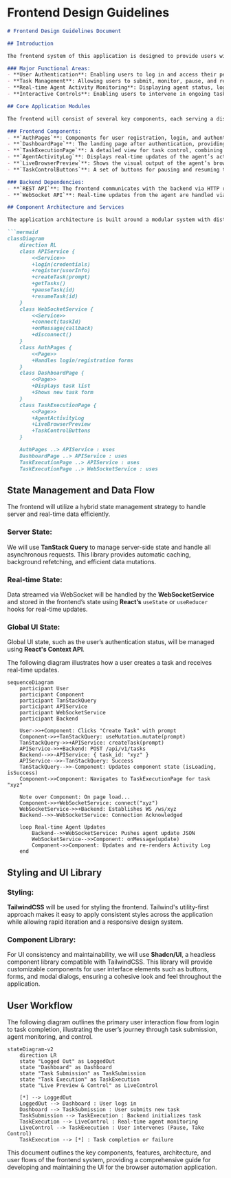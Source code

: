 # Frontend Design Guidelines

```markdown
# Frontend Design Guidelines Document

## Introduction

The frontend system of this application is designed to provide users with a highly interactive, real-time interface for managing and monitoring the execution of browser automation tasks. Users can assign tasks using natural language, observe the agent's actions, and take control when necessary. The application offers transparency into the agent's reasoning and actions, with live browser previews, real-time activity logs, and interactive controls for task management. The core objective is to enhance the user experience by integrating the `browser-use` agent, fine-tuning it for specialized tasks such as "facturación", while providing seamless control over task execution.

### Major Functional Areas:
- **User Authentication**: Enabling users to log in and access their personalized dashboard.
- **Task Management**: Allowing users to submit, monitor, pause, and resume tasks.
- **Real-time Agent Activity Monitoring**: Displaying agent status, logs, and real-time browser actions.
- **Interactive Controls**: Enabling users to intervene in ongoing tasks for manual control.

## Core Application Modules

The frontend will consist of several key components, each serving a distinct purpose in the overall workflow.

### Frontend Components:
- **`AuthPages`**: Components for user registration, login, and authentication processes.
- **`DashboardPage`**: The landing page after authentication, providing task creation forms and a list of past and active tasks.
- **`TaskExecutionPage`**: A detailed view for task control, combining the **Agent Activity Log**, **Live Browser Preview**, and **Task Control Buttons** for seamless interaction.
- **`AgentActivityLog`**: Displays real-time updates of the agent’s activities, including its reasoning and decision-making steps.
- **`LiveBrowserPreview`**: Shows the visual output of the agent’s browser interactions. Initially, this will be a read-only stream that becomes interactive when the user takes control.
- **`TaskControlButtons`**: A set of buttons for pausing and resuming tasks, as well as taking manual control of the agent.

### Backend Dependencies:
- **`REST API`**: The frontend communicates with the backend via HTTP requests for user authentication, task creation, task status updates, and more. We will use `axios` to manage API interactions.
- **`WebSocket API`**: Real-time updates from the agent are handled via WebSocket. The frontend establishes a persistent WebSocket connection to receive live agent updates and update the user interface in real-time.

## Component Architecture and Services

The application architecture is built around a modular system with distinct pages, components, and services to manage user interaction, backend communication, and state management.

```mermaid
classDiagram
    direction RL
    class APIService {
        <<Service>>
        +login(credentials)
        +register(userInfo)
        +createTask(prompt)
        +getTasks()
        +pauseTask(id)
        +resumeTask(id)
    }
    class WebSocketService {
        <<Service>>
        +connect(taskId)
        +onMessage(callback)
        +disconnect()
    }
    class AuthPages {
        <<Page>>
        +Handles login/registration forms
    }
    class DashboardPage {
        <<Page>>
        +Displays task list
        +Shows new task form
    }
    class TaskExecutionPage {
        <<Page>>
        +AgentActivityLog
        +LiveBrowserPreview
        +TaskControlButtons
    }

    AuthPages ..> APIService : uses
    DashboardPage ..> APIService : uses
    TaskExecutionPage ..> APIService : uses
    TaskExecutionPage ..> WebSocketService : uses

```

## State Management and Data Flow

The frontend will utilize a hybrid state management strategy to handle server and real-time data efficiently.

### Server State:

We will use **TanStack Query** to manage server-side state and handle all asynchronous requests. This library provides automatic caching, background refetching, and efficient data mutations.

### Real-time State:

Data streamed via WebSocket will be handled by the **WebSocketService** and stored in the frontend’s state using **React’s** `useState` or `useReducer` hooks for real-time updates.

### Global UI State:

Global UI state, such as the user’s authentication status, will be managed using **React's Context API**.

The following diagram illustrates how a user creates a task and receives real-time updates.

```mermaid
sequenceDiagram
    participant User
    participant Component
    participant TanStackQuery
    participant APIService
    participant WebSocketService
    participant Backend

    User->>+Component: Clicks "Create Task" with prompt
    Component->>+TanStackQuery: useMutation.mutate(prompt)
    TanStackQuery->>+APIService: createTask(prompt)
    APIService->>+Backend: POST /api/v1/tasks
    Backend-->>-APIService: { task_id: "xyz" }
    APIService-->>-TanStackQuery: Success
    TanStackQuery-->>-Component: Updates component state (isLoading, isSuccess)
    Component->>Component: Navigates to TaskExecutionPage for task "xyz"

    Note over Component: On page load...
    Component->>+WebSocketService: connect("xyz")
    WebSocketService->>+Backend: Establishes WS /ws/xyz
    Backend-->>-WebSocketService: Connection Acknowledged

    loop Real-time Agent Updates
        Backend-->>WebSocketService: Pushes agent update JSON
        WebSocketService-->>Component: onMessage(update)
        Component->>Component: Updates and re-renders Activity Log
    end

```

## Styling and UI Library

### Styling:

**TailwindCSS** will be used for styling the frontend. Tailwind's utility-first approach makes it easy to apply consistent styles across the application while allowing rapid iteration and a responsive design system.

### Component Library:

For UI consistency and maintainability, we will use **Shadcn/UI**, a headless component library compatible with TailwindCSS. This library will provide customizable components for user interface elements such as buttons, forms, and modal dialogs, ensuring a cohesive look and feel throughout the application.

## User Workflow

The following diagram outlines the primary user interaction flow from login to task completion, illustrating the user’s journey through task submission, agent monitoring, and control.

```mermaid
stateDiagram-v2
    direction LR
    state "Logged Out" as LoggedOut
    state "Dashboard" as Dashboard
    state "Task Submission" as TaskSubmission
    state "Task Execution" as TaskExecution
    state "Live Preview & Control" as LiveControl

    [*] --> LoggedOut
    LoggedOut --> Dashboard : User logs in
    Dashboard --> TaskSubmission : User submits new task
    TaskSubmission --> TaskExecution : Backend initializes task
    TaskExecution --> LiveControl : Real-time agent monitoring
    LiveControl --> TaskExecution : User intervenes (Pause, Take Control)
    TaskExecution --> [*] : Task completion or failure

```

This document outlines the key components, features, architecture, and user flows of the frontend system, providing a comprehensive guide for developing and maintaining the UI for the browser automation application.

```

```
